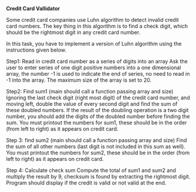 **Credit Card Vallidator** <br>

Some credit card companies use Luhn algorithm to detect invalid credit card numbers.
The key thing in this algorithm is to find a check digit, which should be the rightmost
digit in any credit card number. <br>

In this task, you have to implement a version of Luhn algorithm using the instructions
given below. <br>

Step1: Read in credit card number as a series of digits into an array
Ask the user to enter series of one digit positive numbers into a one dimensional array,
the number -1 is used to indicate the end of series, no need to read in -1 into the array.
The maximum size of the array is set to 20. <br>

Step2: Find sum1 (main should call a function passing array and size)
Ignoring the last check digit (right most digit) of the credit card number, and moving
left, double the value of every second digit and find the sum of these doubled numbers.
If the result of the doubling operation is a two digit number, you should add the digits of
the doubled number before finding the sum. You must printout the numbers for sum1,
these should be in the order (from left to right) as it appears on credit card. <br>

Step 3: find sum2 (main should call a function passing array and size)
Find the sum of all other numbers (last digit is not included in this sum as well). You
must printout the numbers for sum2, these should be in the order (from left to right) as it
appears on credit card. <br>

Step 4: Calculate check sum
Compute the total of sum1 and sum2 and multiply the result by 9, checksum is found
by extracting the rightmost digit.
Program should display if the credit is valid or not valid at the end. <br>
